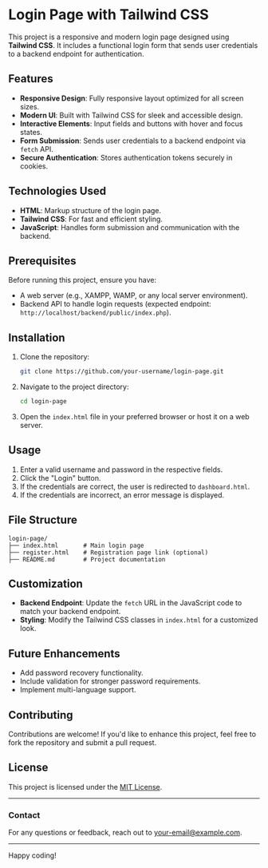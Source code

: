 # Login Page with Tailwind CSS

This project is a responsive and modern login page designed using **Tailwind CSS**. It includes a functional login form that sends user credentials to a backend endpoint for authentication.

## Features

- **Responsive Design**: Fully responsive layout optimized for all screen sizes.
- **Modern UI**: Built with Tailwind CSS for sleek and accessible design.
- **Interactive Elements**: Input fields and buttons with hover and focus states.
- **Form Submission**: Sends user credentials to a backend endpoint via `fetch` API.
- **Secure Authentication**: Stores authentication tokens securely in cookies.

## Technologies Used

- **HTML**: Markup structure of the login page.
- **Tailwind CSS**: For fast and efficient styling.
- **JavaScript**: Handles form submission and communication with the backend.

## Prerequisites

Before running this project, ensure you have:

- A web server (e.g., XAMPP, WAMP, or any local server environment).
- Backend API to handle login requests (expected endpoint: `http://localhost/backend/public/index.php`).

## Installation

1. Clone the repository:
   ```bash
   git clone https://github.com/your-username/login-page.git
   ```

2. Navigate to the project directory:
   ```bash
   cd login-page
   ```

3. Open the `index.html` file in your preferred browser or host it on a web server.

## Usage

1. Enter a valid username and password in the respective fields.
2. Click the "Login" button.
3. If the credentials are correct, the user is redirected to `dashboard.html`.
4. If the credentials are incorrect, an error message is displayed.

## File Structure

```
login-page/
├── index.html       # Main login page
├── register.html    # Registration page link (optional)
├── README.md        # Project documentation
```

## Customization

- **Backend Endpoint**: Update the `fetch` URL in the JavaScript code to match your backend endpoint.
- **Styling**: Modify the Tailwind CSS classes in `index.html` for a customized look.

## Future Enhancements

- Add password recovery functionality.
- Include validation for stronger password requirements.
- Implement multi-language support.

## Contributing

Contributions are welcome! If you'd like to enhance this project, feel free to fork the repository and submit a pull request.

## License

This project is licensed under the [MIT License](LICENSE).

---

### Contact
For any questions or feedback, reach out to [your-email@example.com](mailto:your-email@example.com).

---

Happy coding!
